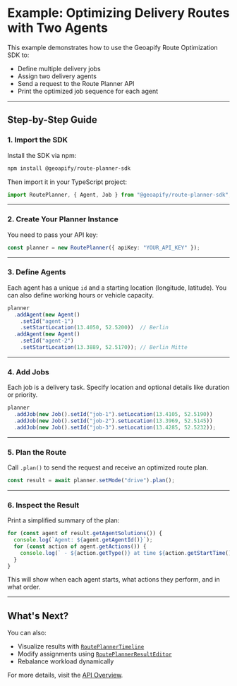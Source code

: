 # Example: Optimizing Delivery Routes with Two Agents

This example demonstrates how to use the Geoapify Route Optimization SDK to:
- Define multiple delivery jobs
- Assign two delivery agents
- Send a request to the Route Planner API
- Print the optimized job sequence for each agent

---

## Step-by-Step Guide

### 1. Import the SDK

Install the SDK via npm:

```bash
npm install @geoapify/route-planner-sdk
```

Then import it in your TypeScript project:

```ts
import RoutePlanner, { Agent, Job } from "@geoapify/route-planner-sdk";
```

---

### 2. Create Your Planner Instance

You need to pass your API key:

```ts
const planner = new RoutePlanner({ apiKey: "YOUR_API_KEY" });
```

---

### 3. Define Agents

Each agent has a unique `id` and a starting location (longitude, latitude). You can also define working hours or vehicle capacity.

```ts
planner
  .addAgent(new Agent()
    .setId("agent-1")
    .setStartLocation(13.4050, 52.5200))  // Berlin
  .addAgent(new Agent()
    .setId("agent-2")
    .setStartLocation(13.3889, 52.5170)); // Berlin Mitte
```

---

### 4. Add Jobs

Each job is a delivery task. Specify location and optional details like duration or priority.

```ts
planner
  .addJob(new Job().setId("job-1").setLocation(13.4105, 52.5190))
  .addJob(new Job().setId("job-2").setLocation(13.3969, 52.5145))
  .addJob(new Job().setId("job-3").setLocation(13.4285, 52.5232));
```

---

### 5. Plan the Route

Call `.plan()` to send the request and receive an optimized route plan.

```ts
const result = await planner.setMode("drive").plan();
```

---

### 6. Inspect the Result

Print a simplified summary of the plan:

```ts
for (const agent of result.getAgentSolutions()) {
  console.log(`Agent: ${agent.getAgentId()}`);
  for (const action of agent.getActions()) {
    console.log(` - ${action.getType()} at time ${action.getStartTime()}`);
  }
}
```

This will show when each agent starts, what actions they perform, and in what order.

---

## What's Next?

You can also:

* Visualize results with [`RoutePlannerTimeline`](../api/route-planner-timeline.md)
* Modify assignments using [`RoutePlannerResultEditor`](../api/route-planner-result-editor.md)
* Rebalance workload dynamically

For more details, visit the [API Overview](../api/index.md).
